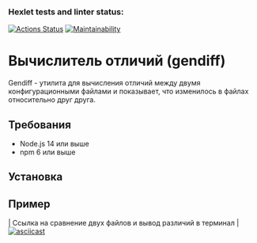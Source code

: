 ### Hexlet tests and linter status:

[![Actions Status](https://github.com/Kitovskiy64/frontend-project-46/actions/workflows/hexlet-check.yml/badge.svg)](https://github.com/Kitovskiy64/frontend-project-46/actions)
[![Maintainability](https://api.codeclimate.com/v1/badges/ea560fb0dd2b5e8d3c7d/maintainability)](https://codeclimate.com/github/Kitovskiy64/frontend-project-46/maintainability)

# Вычислитель отличий (gendiff)

Gendiff - утилита для вычисления отличий между двумя конфигурационными файлами и показывает, что изменилось в файлах относительно друг друга.

## Требования

- Node.js 14 или выше
- npm 6 или выше

## Установка

## Пример

| Ссылка на сравнение двух файлов и вывод различий в терминал |
[![asciicast](https://asciinema.org/a/TM4MQesCzKhB30duZQ08L695Q.svg)](https://asciinema.org/a/TM4MQesCzKhB30duZQ08L695Q)
